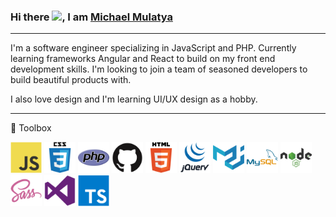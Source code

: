 ### Hi there <img src="https://raw.githubusercontent.com/MartinHeinz/MartinHeinz/master/wave.gif" width="30px">, I am [Michael Mulatya](https://mmulatya.tech)

---

I'm a software engineer specializing in JavaScript and PHP. Currently learning frameworks Angular and React to build on my front end development skills.
I'm looking to join a team of seasoned developers to build beautiful products with.

I also love design and I'm learning UI/UX design as a hobby.

---

🧰 Toolbox

<img src="https://raw.githubusercontent.com/devicons/devicon/master/icons/javascript/javascript-original.svg" alt="Javascript logo" width="50" height="50" /> <img src="https://raw.githubusercontent.com/devicons/devicon/master/icons/css3/css3-original-wordmark.svg" alt="CSS logo" width="50" height="50" /> <img src="https://raw.githubusercontent.com/devicons/devicon/c7d326b6009e60442abc35fa45706d6f30ee4c8e/icons/php/php-original.svg" alt="PHP logo" width="50" height="50" /> <img src="https://raw.githubusercontent.com/devicons/devicon/c7d326b6009e60442abc35fa45706d6f30ee4c8e/icons/github/github-original.svg" alt="Github logo" width="50" height="50" />
<img src="https://raw.githubusercontent.com/devicons/devicon/c7d326b6009e60442abc35fa45706d6f30ee4c8e/icons/html5/html5-original-wordmark.svg" alt="HTML5 logo" width="50" height="50" /> <img src="https://raw.githubusercontent.com/devicons/devicon/c7d326b6009e60442abc35fa45706d6f30ee4c8e/icons/jquery/jquery-original-wordmark.svg" alt="jquery logo" width="50" height="50" /> <img src="https://raw.githubusercontent.com/devicons/devicon/c7d326b6009e60442abc35fa45706d6f30ee4c8e/icons/materialui/materialui-original.svg" alt="MaterialUI logo" width="50" height="50" /> <img src="https://raw.githubusercontent.com/devicons/devicon/c7d326b6009e60442abc35fa45706d6f30ee4c8e/icons/mysql/mysql-original-wordmark.svg" alt="MySQL logo" width="50" height="50" /> <img src="https://raw.githubusercontent.com/devicons/devicon/c7d326b6009e60442abc35fa45706d6f30ee4c8e/icons/nodejs/nodejs-original-wordmark.svg" alt="NodeJs logo" width="50" height="50" /> <img src="https://raw.githubusercontent.com/devicons/devicon/c7d326b6009e60442abc35fa45706d6f30ee4c8e/icons/sass/sass-original.svg" alt="SASS Logo" width="50" height="50" /> <img src="https://raw.githubusercontent.com/devicons/devicon/c7d326b6009e60442abc35fa45706d6f30ee4c8e/icons/visualstudio/visualstudio-plain.svg" alt="Visual Studio Logo" width="50" height="50" /> <img src="https://raw.githubusercontent.com/devicons/devicon/c7d326b6009e60442abc35fa45706d6f30ee4c8e/icons/typescript/typescript-original.svg" alt="Typestipt Logo" width="50" height="50" /> 



<!--**arcturian-ninja/arcturian-ninja** is a ✨ _special_ ✨ repository because its `README.md` (this file) appears on your GitHub profile.

Here are some ideas to get you shttps://raw.githubusercontent.com/devicons/devicon/c7d326b6009e60442abc35fa45706d6f30ee4c8e/icons/php/php-original.svg
- 🔭 I’m currently working on ...
- 🌱 I’m currently learning ...
- 👯 I’m looking to collaborate on ...
- 🤔 I’m looking for help with ...
- 💬 Ask me about ...
- 📫 How to reach me: ...
- 😄 Pronouns: ...
- ⚡ Fun fact: ...
-->
